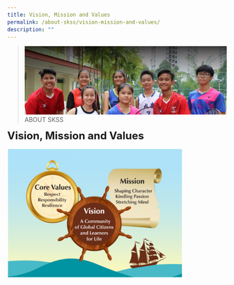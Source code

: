 ```yaml
---
title: Vision, Mission and Values
permalink: /about-skss/vision-mission-and-values/
description: ""
---
```


>![](/images/About%20us.jpg)
>ABOUT SKSS

**<font size=5>Vision, Mission and Values</font>**

<img src="/images/ABOUT%20SKSS/School%20Vision%20Mission%20Values.png"  
     style="width:80%">
